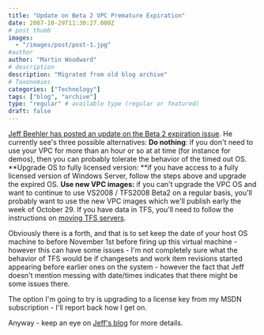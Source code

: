 ```yaml
---
title: "Update on Beta 2 VPC Premature Expiration"
date: 2007-10-29T11:30:27.000Z
# post thumb
images:
  - "/images/post/post-1.jpg"
#author
author: "Martin Woodward"
# description
description: "Migrated from old blog archive"
# Taxonomies
categories: ["Technology"]
tags: ["blog", "archive"]
type: "regular" # available type (regular or featured)
draft: false
---
```


[Jeff Beehler has posted an update on the Beta 2 expiration issue](http://blogs.msdn.com/jeffbe/archive/2007/10/27/update-on-expiring-vs2008-beta2-vpcs.aspx).  He currently see's three possible alternatives:  **Do nothing**: if you don't need to use your VPC for more than an hour or so at at time (for instance for demos), then you can probably tolerate the behavior of the timed out OS.  **Upgrade OS to fully licensed version: **if you have access to a fully licensed version of Windows Server, follow the steps above and upgrade the expired OS.   **Use new VPC images:** if you can't upgrade the VPC OS and want to continue to use VS2008 / TFS2008 Beta2 on a regular basis, you'll probably want to use the new VPC images which we'll publish early the week of October 29.  If you have data in TFS, you'll need to follow the instructions on [moving TFS servers](http://msdn2.microsoft.com/en-us/library/ms404879%28VS.90%29.aspx).  

Obviously there is a forth, and that is to set keep the date of your host OS machine to before November 1st before firing up this virtual machine - however this can have some issues - I'm not completely sure what the behavior of TFS would be if changesets and work item revisions started appearing before earlier ones on the system - however the fact that Jeff doesn't mention messing with date/times indicates that there might be some issues there. 

The option I'm going to try is upgrading to a license key from my MSDN subscription - I'll report back how I get on. 

Anyway - keep an eye on [Jeff's blog](http://blogs.msdn.com/jeffbe/) for more details.